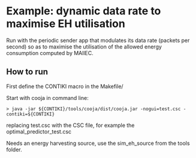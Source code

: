 # Example: dynamic data rate to maximise EH utilisation

Run with the periodic sender app that modulates its data rate (packets per second)
  so as to maximise the utilisation of the allowed energy consumption computed by 
  MAllEC.

## How to run

  First define the CONTIKI macro in the Makefile/

  Start with cooja in command line:
  ~~~
  > java -jar ${CONTIKI}/tools/cooja/dist/cooja.jar -nogui=test.csc -contiki=${CONTIKI}
  ~~~
  replacing test.csc with the CSC file, for example the optimal\_predictor\_test.csc

  Needs an energy harvesting source, use the sim\_eh\_source from the tools folder.
